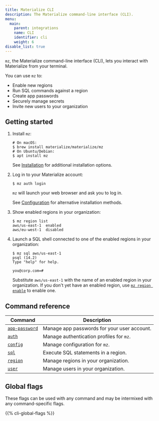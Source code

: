 ```yaml
---
title: Materialize CLI
description: The Materialize command-line interface (CLI).
menu:
  main:
    parent: integrations
    name: CLI
    identifier: cli
    weight: 6
disable_list: true
---
```


`mz`, the Materialize command-line interface (CLI), lets you interact with
Materialize from your terminal.

You can use `mz` to:

  * Enable new regions
  * Run SQL commands against a region
  * Create app passwords
  * Securely manage secrets
  * Invite new users to your organization

## Getting started

1. Install `mz`:

   ```shell
   # On macOS:
   $ brew install materialize/materialize/mz
   # On Ubuntu/Debian:
   $ apt install mz
   ```

   See [Installation](installation) for additional installation options.

2. Log in to your Materialize account:

   ```shell
   $ mz auth login
   ```

   `mz` will launch your web browser and ask you to log in.

   See [Configuration](configuration) for alternative installation methods.

3. Show enabled regions in your organization:

   ```shell
   $ mz region list
   aws/us-east-1  enabled
   aws/eu-west-1  disabled
   ```

4. Launch a SQL shell connected to one of the enabled regions in your
   organization:

   ```shell
   $ mz sql aws/us-east-1
   psql (14.2)
   Type "help" for help.

   you@corp.com=#
   ```

   Substitute `aws/us-east-1` with the name of an enabled region in your
   organization. If you don't yet have an enabled region, use
   [`mz region enable`](reference/region) to enable one.

## Command reference

Command          | Description
-----------------|------------
[`app-password`] | Manage app passwords for your user account.
[`auth`]         | Manage authentication profiles for `mz`.
[`config`]       | Manage configuration for `mz`.
[`sql`]          | Execute SQL statements in a region.
[`region`]       | Manage regions in your organization.
[`user`]         | Manage users in your organization.

## Global flags

These flags can be used with any command and may be intermixed with any
command-specific flags.

{{% cli-global-flags %}}

[Homebrew]: https://brew.sh
[homebrew-tap]: https://github.com/MaterializeInc/homebrew-materialize
[`app-password`]: reference/app-password
[`auth`]: reference/auth
[`config`]: reference/config
[`sql`]: reference/sql
[`region`]: reference/region
[`user`]: reference/user

